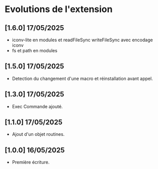 # Evolutions de l'extension

## [1.6.0] 17/05/2025

- iconv-lite en modules et readFileSync writeFileSync avec encodage iconv
- fs et path en modules

## [1.5.0] 17/05/2025

- Detection du changement d'une macro et réinstallation avant appel.

## [1.3.0] 17/05/2025

- Exec Commande ajouté.

## [1.1.0] 17/05/2025

- Ajout d'un objet routines.

## [1.0.0] 16/05/2025

- Première écriture.